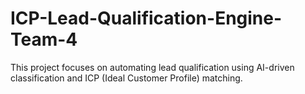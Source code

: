 # ICP-Lead-Qualification-Engine-Team-4
This project focuses on automating lead qualification using AI-driven classification and ICP (Ideal Customer Profile) matching.

